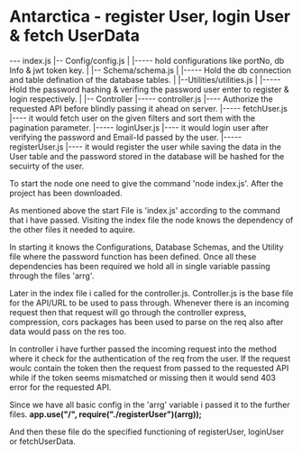 # Antarctica - register User, login User & fetch UserData
<!-- Included a readme file to explain folder structure, design, other decisions etc. -->

--- index.js
 |-- Config/config.js
 |      |----- hold configurations like portNo, db Info & jwt token key.
 |
 |-- Schema/schema.js
 |      |----- Hold the db connection and table defination of the database tables.
 |
 |--Utilities/utilities.js
 |      |----- Hold the password hashing & verifing the password user enter to register & login respectively.
 |
 |-- Controller
        |----- controller.js
                    |---- Authorize the requested API before blindly passing it ahead on server. 
        |----- fetchUser.js
                    |---- it would fetch user on the given filters and sort them with the pagination parameter.
        |----- loginUser.js
                    |---- it would login user after verifying the password and Email-Id passed by the user.
        |----- registerUser.js
                    |----  it would register the user while saving the data in the User table and the password stored in the database will be hashed for the secuirty of the user.  





To start the node one need to give the command 'node index.js'. After the project has been downloaded.

As mentioned above the start File is 'index.js' according to the command that i have passed. 
Visiting the index file the node knows the dependency of the other files it needed to aquire. 

In starting it knows the Configurations, Database Schemas, and the Utility file where the password function has been defined. Once all these dependencies has been required we hold all in single variable passing through the files 'arrg'.

Later in the index file i called for the controller.js. 
Controller.js is the base file for the API/URL to be used to pass through. Whenever there is an incoming request then that request will go through the controller express, compression, cors packages has been used to parse on the req also after data would pass on the res too. 

In controller i have further passed the incoming request into the method where it check for the authentication of the req from the user. If the request woulc contain the token then the request from passed to the requested API while if the token seems mismatched or missing then it would send 403 error for the requested API.

Since we have all basic config in the 'arrg' variable i passed it to the further files. 
**app.use("/", require("./registerUser")(arrg));**

And then these file do the specified functioning of registerUser, loginUser or fetchUserData.
